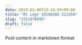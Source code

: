 ```yaml
---
date: 2019-03-06T22:14:59+09:00
title: "RC Logr 20190306 221459"
slug: "1551878099"
draft: false
---
```


Post content in markdown format
